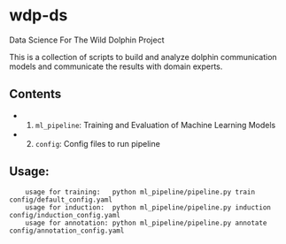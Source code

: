 # wdp-ds
Data Science For The Wild Dolphin Project

This is a collection of scripts to build and analyze dolphin communication models
and communicate the results with domain experts. 

## Contents

+ 1) `ml_pipeline`: Training and Evaluation of Machine Learning Models
+ 2) `config`: Config files to run pipeline

## Usage:
```
    usage for training:   python ml_pipeline/pipeline.py train config/default_config.yaml
    usage for induction:  python ml_pipeline/pipeline.py induction config/induction_config.yaml
    usage for annotation: python ml_pipeline/pipeline.py annotate config/annotation_config.yaml
```
